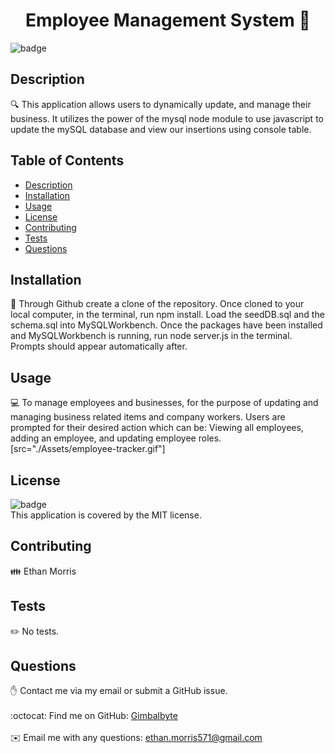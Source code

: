 <h1 align="center">Employee Management System 👋</h1>

![badge](https://img.shields.io/badge/license-MIT-brightgreen)<br />
## Description
🔍 This application allows users to dynamically update, and manage their business. It utilizes the power of the mysql node module to use javascript to update the mySQL database and view our insertions using console table.
## Table of Contents
- [Description](#description)
- [Installation](#installation)
- [Usage](#usage)
- [License](#license)
- [Contributing](#contributing)
- [Tests](#tests)
- [Questions](#questions)
## Installation
💾 Through Github create a clone of the repository. Once cloned to your local computer, in the terminal, run npm install. Load the seedDB.sql and the schema.sql into MySQLWorkbench. Once the packages have been installed and MySQLWorkbench is running, run node server.js in the terminal. Prompts should appear automatically after.
## Usage
💻 To manage employees and businesses, for the purpose of updating and managing business related items and company workers. Users are prompted for their desired action which can be: Viewing all employees, adding an employee, and updating employee roles.
[src="./Assets/employee-tracker.gif"]
## License
![badge](https://img.shields.io/badge/license-MIT-brightgreen)
<br />
This application is covered by the MIT license. 
## Contributing
👪 Ethan Morris
## Tests
✏️ No tests.
## Questions
✋ Contact me via my email or submit a GitHub issue.<br />
<br />
:octocat: Find me on GitHub: [Gimbalbyte](https://github.com/Gimbalbyte)<br />
<br />
✉️ Email me with any questions: ethan.morris571@gmail.com<br /><br />
  
